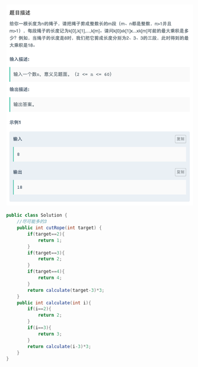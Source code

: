 ![](https://github.com/ztqer/CodingPractice/blob/master/剪绳子/剪绳子.png)
```java
public class Solution {
    //尽可能多的3
    public int cutRope(int target) {
        if(target==2){
            return 1;
        }
        if(target==3){
            return 2;
        }
        if(target==4){
            return 4;
        }
        return calculate(target-3)*3;
    }
    public int calculate(int i){
        if(i==2){
            return 2;
        }
        if(i==3){
            return 3;
        }
        return calculate(i-3)*3;
    }
}
```
